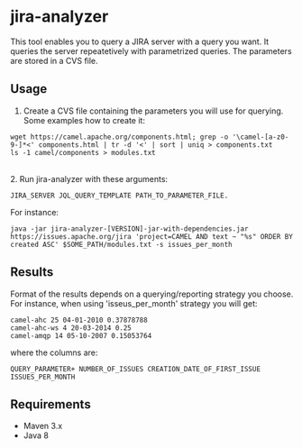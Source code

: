jira-analyzer
=============
This tool enables you to query a JIRA server with a query you want. It queries the server repeatetively with parametrized queries. The parameters are stored in a CVS file.

Usage
-----

1. Create a CVS file containing the parameters you will use for querying. Some examples how to create it:

```
wget https://camel.apache.org/components.html; grep -o '\camel-[a-z0-9-]*<' components.html | tr -d '<' | sort | uniq > components.txt
ls -1 camel/components > modules.txt
```
<br/>
2. Run jira-analyzer with these arguments:

```
JIRA_SERVER JQL_QUERY_TEMPLATE PATH_TO_PARAMETER_FILE.
```

For instance:

```
java -jar jira-analyzer-[VERSION]-jar-with-dependencies.jar https://issues.apache.org/jira 'project=CAMEL AND text ~ "%s" ORDER BY created ASC' $SOME_PATH/modules.txt -s issues_per_month
```

Results
-------

Format of the results depends on a querying/reporting strategy you choose. For instance, when using 'isseus_per_month' strategy you will get:

```
camel-ahc 25 04-01-2010 0.37878788
camel-ahc-ws 4 20-03-2014 0.25
camel-amqp 14 05-10-2007 0.15053764
```

where the columns are:

```
QUERY_PARAMETER+ NUMBER_OF_ISSUES CREATION_DATE_OF_FIRST_ISSUE ISSUES_PER_MONTH
```

Requirements
------------
- Maven 3.x
- Java 8
